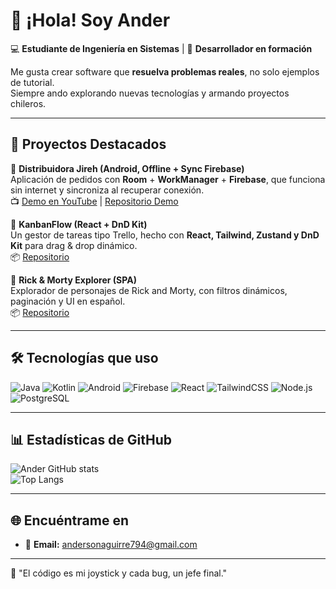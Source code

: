 # 👋 ¡Hola! Soy Ander  

💻 **Estudiante de Ingeniería en Sistemas** | 🚀 **Desarrollador en formación**  

Me gusta crear software que **resuelva problemas reales**, no solo ejemplos de tutorial.  
Siempre ando explorando nuevas tecnologías y armando proyectos chileros.

---

## 🌟 Proyectos Destacados

🔹 **Distribuidora Jireh (Android, Offline + Sync Firebase)**  
Aplicación de pedidos con **Room** + **WorkManager** + **Firebase**, que funciona sin internet y sincroniza al recuperar conexión.  
📺 [Demo en YouTube](https://youtu.be/OIiElxMmHgI?si=5ptAj87SI2kiLRP8) | [Repositorio Demo](https://github.com/ImAnderrrr/distribuidora-demo)  

🔹 **KanbanFlow (React + DnD Kit)**  
Un gestor de tareas tipo Trello, hecho con **React, Tailwind, Zustand y DnD Kit** para drag & drop dinámico.  
📦 [Repositorio](https://github.com/ImAnderrrr/kanban-flow)  

🔹 **Rick & Morty Explorer (SPA)**  
Explorador de personajes de Rick and Morty, con filtros dinámicos, paginación y UI en español.  
📦 [Repositorio](https://github.com/ImAnderrrr/rick-morty-spa)  

---

## 🛠️ Tecnologías que uso

![Java](https://img.shields.io/badge/Java-ED8B00?style=for-the-badge&logo=openjdk&logoColor=white)
![Kotlin](https://img.shields.io/badge/Kotlin-7F52FF?style=for-the-badge&logo=kotlin&logoColor=white)
![Android](https://img.shields.io/badge/Android-3DDC84?style=for-the-badge&logo=android&logoColor=white)
![Firebase](https://img.shields.io/badge/Firebase-FFCA28?style=for-the-badge&logo=firebase&logoColor=black)
![React](https://img.shields.io/badge/React-20232A?style=for-the-badge&logo=react&logoColor=61DAFB)
![TailwindCSS](https://img.shields.io/badge/TailwindCSS-06B6D4?style=for-the-badge&logo=tailwindcss&logoColor=white)
![Node.js](https://img.shields.io/badge/Node.js-43853D?style=for-the-badge&logo=node.js&logoColor=white)
![PostgreSQL](https://img.shields.io/badge/PostgreSQL-316192?style=for-the-badge&logo=postgresql&logoColor=white)

---

## 📊 Estadísticas de GitHub

![Ander GitHub stats](https://github-readme-stats.vercel.app/api?username=ImAnderrrr&show_icons=true&theme=tokyonight)  
![Top Langs](https://github-readme-stats.vercel.app/api/top-langs/?username=ImAnderrrr&layout=compact&theme=tokyonight)

---

## 🌐 Encuéntrame en

- 📧 **Email:** andersonaguirre794@gmail.com

---

👾 "El código es mi joystick y cada bug, un jefe final."

